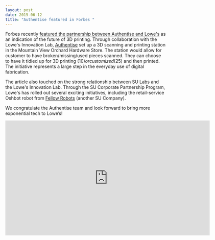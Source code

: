 ```yaml
---
layout: post
date: 2015-06-12
title: "Authentise featured in Forbes "
---
```

Forbes recently [featured the partnership between Authentise and Lowe's](http://www.forbes.com/sites/tjmccue/2015/06/11/authentise-helps-lowes-innovation-labs-build-3d-printing-experience-for-consumers/) as an indication of the future of 3D printing. Through collaboration with the Lowe's Innovation Lab, [Authentise](http://authentise.com/) set up a 3D scanning and printing station in the Mountain View Orchard Hardware Store. The station would allow for customer to have broken/missing/used pieces scanned. They can choose to have it tidied up for 3D printing ($10) or customized ($25) and then printed. The initiative represents a large step in the everyday use of digital fabrication.

<!--break-->

The article also touched on the strong relationship between SU Labs and the Lowe's Innovation Lab. Through the SU Corporate Partnership Program, Lowe's has rolled out several exciting initiatives, including the retail-service Oshbot robot from [Fellow Robots](http://fellowrobots.com/) (another SU Company).

We congratulate the Authentise team and look forward to bring more exponential tech to Lowe’s! 

<p><iframe width="640" height="360" src="https://www.youtube.com/embed/nWMdwcfj2kU?rel=0&amp;showinfo=0" frameborder="0" allowfullscreen></iframe></p>